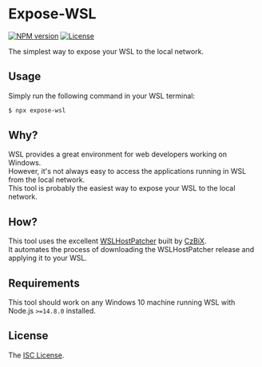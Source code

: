 # Expose-WSL

[![NPM version][npm-image]][npm-url]
[![License][license-image]][license-url]

The simplest way to expose your WSL to the local network.

## Usage

Simply run the following command in your WSL terminal:

```bash
$ npx expose-wsl
```

## Why?

WSL provides a great environment for web developers working on Windows.  
However, it's not always easy to access the applications running in WSL from the local network.  
This tool is probably the easiest way to expose your WSL to the local network.

## How?

This tool uses the excellent [WSLHostPatcher](https://github.com/CzBiX/WSLHostPatcher) built by [CzBiX](https://github.com/CzBiX).  
It automates the process of downloading the WSLHostPatcher release and applying it to your WSL.

## Requirements

This tool should work on any Windows 10 machine running WSL with Node.js `>=14.8.0` installed.

## License

The [ISC License](LICENSE).

[npm-image]: https://img.shields.io/npm/v/expose-wsl.svg?style=flat-square
[npm-url]: https://npmjs.org/package/expose-wsl
[license-image]: http://img.shields.io/npm/l/expose-wsl.svg?style=flat-square
[license-url]: LICENSE

